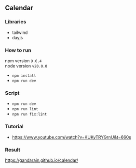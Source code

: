 ## Calendar

### Libraries
- tailwind
- dayjs

### How to run
npm version `9.6.4`<br/>
node version `v20.0.0`
- `npm install`
- `npm run dev`

### Script
- `npm run dev`
- `npm run lint`
- `npm run fix:lint`

### Tutorial
- https://www.youtube.com/watch?v=KUKyTRYGrnU&t=660s

### Result
https://gandarain.github.io/calendar/
